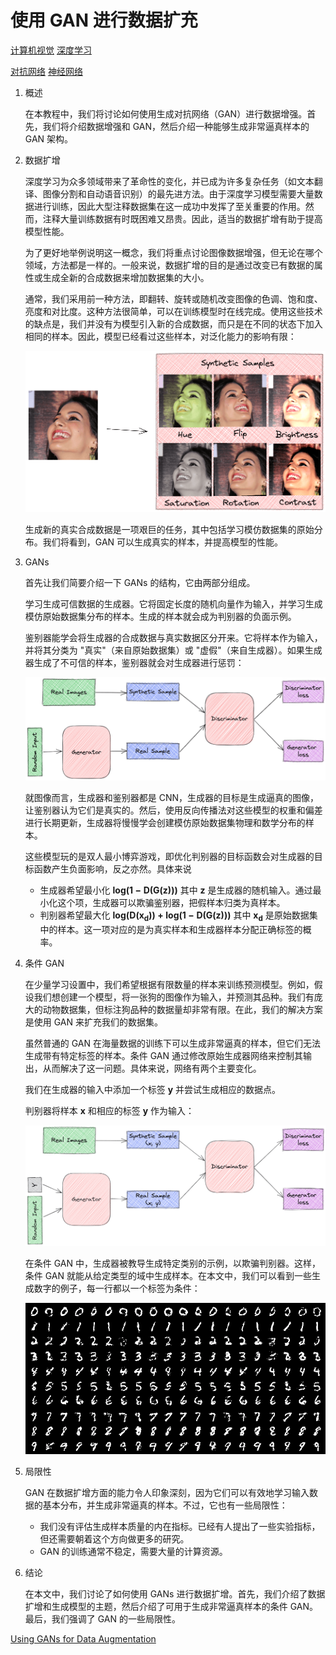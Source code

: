 # 使用 GAN 进行数据扩充

[计算机视觉](https://www.baeldung.com/cs/category/ai/computer-vision) [深度学习](https://www.baeldung.com/cs/category/ai/deep-learning)

[对抗网络](https://www.baeldung.com/cs/tag/gan) [神经网络](https://www.baeldung.com/cs/tag/neural-networks)

1. 概述

    在本教程中，我们将讨论如何使用生成对抗网络（GAN）进行数据增强。首先，我们将介绍数据增强和 GAN，然后介绍一种能够生成非常逼真样本的 GAN 架构。

2. 数据扩增

    深度学习为众多领域带来了革命性的变化，并已成为许多复杂任务（如文本翻译、图像分割和自动语音识别）的最先进方法。由于深度学习模型需要大量数据进行训练，因此大型注释数据集在这一成功中发挥了至关重要的作用。然而，注释大量训练数据有时既困难又昂贵。因此，适当的数据扩增有助于提高模型性能。

    为了更好地举例说明这一概念，我们将重点讨论图像数据增强，但无论在哪个领域，方法都是一样的。一般来说，数据扩增的目的是通过改变已有数据的属性或生成全新的合成数据来增加数据集的大小。

    通常，我们采用前一种方法，即翻转、旋转或随机改变图像的色调、饱和度、亮度和对比度。这种方法很简单，可以在训练模型时在线完成。使用这些技术的缺点是，我们并没有为模型引入新的合成数据，而只是在不同的状态下加入相同的样本。因此，模型已经看过这些样本，对泛化能力的影响有限：

    ![增强](pic/augmentation.webp)

    生成新的真实合成数据是一项艰巨的任务，其中包括学习模仿数据集的原始分布。我们将看到，GAN 可以生成真实的样本，并提高模型的性能。

3. GANs

    首先让我们简要介绍一下 GANs 的结构，它由两部分组成。

    学习生成可信数据的生成器。它将固定长度的随机向量作为输入，并学习生成模仿原始数据集分布的样本。生成的样本就会成为判别器的负面示例。

    鉴别器能学会将生成器的合成数据与真实数据区分开来。它将样本作为输入，并将其分类为 "真实"（来自原始数据集）或 "虚假"（来自生成器）。如果生成器生成了不可信的样本，鉴别器就会对生成器进行惩罚：

    ![gan](pic/1_gan-1024x352.png)

    就图像而言，生成器和鉴别器都是 CNN，生成器的目标是生成逼真的图像，让鉴别器认为它们是真实的。然后，使用反向传播法对这些模型的权重和偏差进行长期更新，生成器将慢慢学会创建模仿原始数据集物理和数学分布的样本。

    这些模型玩的是双人最小博弈游戏，即优化判别器的目标函数会对生成器的目标函数产生负面影响，反之亦然。具体来说

    - 生成器希望最小化 $\mathbf{log(1 - D(G(z)))}$ 其中 $\mathbf{z}$ 是生成器的随机输入。通过最小化这个项，生成器可以欺骗鉴别器，把假样本归类为真样本。
    - 判别器希望最大化 $\mathbf{log(D(x_{d})) + log(1 - D(G(z)))}$ 其中 $\mathbf{x_{d}}$ 是原始数据集中的样本。这一项对应的是为真实样本和生成器样本分配正确标签的概率。

4. 条件 GAN

    在少量学习设置中，我们希望根据有限数量的样本来训练预测模型。例如，假设我们想创建一个模型，将一张狗的图像作为输入，并预测其品种。我们有庞大的动物数据集，但标注狗品种的数据量却非常有限。在此，我们的解决方案是使用 GAN 来扩充我们的数据集。

    虽然普通的 GAN 在海量数据的训练下可以生成非常逼真的样本，但它们无法生成带有特定标签的样本。条件 GAN 通过修改原始生成器网络来控制其输出，从而解决了这一问题。具体来说，网络有两个主要变化。

    我们在生成器的输入中添加一个标签 $\mathbf{y}$ 并尝试生成相应的数据点。

    判别器将样本 $\mathbf{x}$ 和相应的标签 $\mathbf{y}$ 作为输入：

    ![cgan](pic/cgan-1024x413.webp)

    在条件 GAN 中，生成器被教导生成特定类别的示例，以欺骗判别器。这样，条件 GAN 就能从给定类型的域中生成样本。在本文中，我们可以看到一些生成数字的例子，每一行都以一个标签为条件：

    ![mnist](pic/mnist.webp)

5. 局限性

    GAN 在数据扩增方面的能力令人印象深刻，因为它们可以有效地学习输入数据的基本分布，并生成非常逼真的样本。不过，它也有一些局限性：

    - 我们没有评估生成样本质量的内在指标。已经有人提出了一些实验指标，但还需要朝着这个方向做更多的研究。
    - GAN 的训练通常不稳定，需要大量的计算资源。

6. 结论

    在本文中，我们讨论了如何使用 GANs 进行数据扩增。首先，我们介绍了数据扩增和生成模型的主题，然后介绍了可用于生成非常逼真样本的条件 GAN。最后，我们强调了 GAN 的一些局限性。

[Using GANs for Data Augmentation](https://www.baeldung.com/cs/ml-gan-data-augmentation)
